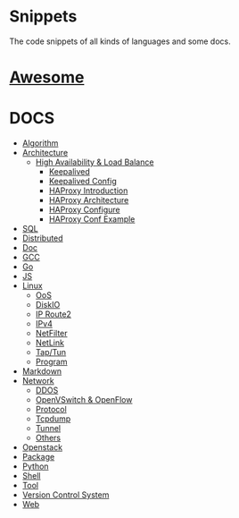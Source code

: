 Snippets
===========

The code snippets of all kinds of languages and some docs.

[Awesome](https://github.com/sindresorhus/awesome)
=========

DOCS
====

- [Algorithm](./snippet/docs/algorithm)
- [Architecture](./snippet/docs/architecture)
    - [High Availability & Load Balance](./snippet/docs/architecture/ha-lb)
        - [Keepalived](./snippet/docs/architecture/ha-lb/keepalived.md)
        - [Keepalived Config](./snippet/docs/architecture/ha-lb/keepalived-conf.md)
        - [HAProxy Introduction](./snippet/docs/architecture/ha-lb/haproxy-intro.txt)
        - [HAProxy Architecture](./snippet/docs/architecture/ha-lb/haproxy-architecture.txt)
        - [HAProxy Configure](./snippet/docs/architecture/ha-lb/haproxy-configuration.txt)
        - [HAProxy Conf Example](./snippet/docs/architecture/ha-lb/haproxy-conf-example.md)
- [SQL](./snippet/docs/db/sql)
- [Distributed](./snippet/docs/distributed)
- [Doc](./snippet/docs/doc)
- [GCC](./snippet/docs/gcc)
- [Go](./snippet/docs/go)
- [JS](./snippet/docs/js)
- [Linux](./snippet/docs/linux)
    - [OoS](./snippet/docs/linux/QoS)
    - [DiskIO](./snippet/docs/linux/diskio)
    - [IP Route2](./snippet/docs/linux/iproute2)
    - [IPv4](./snippet/docs/linux/ipv4)
    - [NetFilter](./snippet/docs/linux/netfilter)
    - [NetLink](./snippet/docs/linux/netlink)
    - [Tap/Tun](./snippet/docs/linux/tap)
    - [Program](./snippet/docs/linux/program)
- [Markdown](./snippet/docs/markdown)
- [Network](./snippet/docs/network)
    - [DDOS](./snippet/docs/network/ddos)
    - [OpenVSwitch & OpenFlow](./snippet/docs/network/ovs&of)
    - [Protocol](./snippet/docs/network/protocol)
    - [Tcpdump](./snippet/docs/network/tcpdump)
    - [Tunnel](./snippet/docs/network/tunnel)
    - [Others](./snippet/docs/network/others)
- [Openstack](./snippet/docs/openstack)
- [Package](./snippet/docs/package)
- [Python](./snippet/docs/python)
- [Shell](./snippet/docs/shell)
- [Tool](./snippet/docs/tool)
- [Version Control System](./snippet/docs/vcs)
- [Web](./snippet/docs/web)

